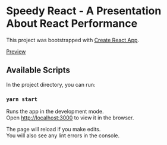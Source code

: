 # Speedy React - A Presentation About React Performance

This project was bootstrapped with [Create React App](https://github.com/facebook/create-react-app).

[Preview](https://yunusemredilber.github.io/speedy-react/)

## Available Scripts

In the project directory, you can run:

### `yarn start`

Runs the app in the development mode.\
Open [http://localhost:3000](http://localhost:3000) to view it in the browser.

The page will reload if you make edits.\
You will also see any lint errors in the console.

